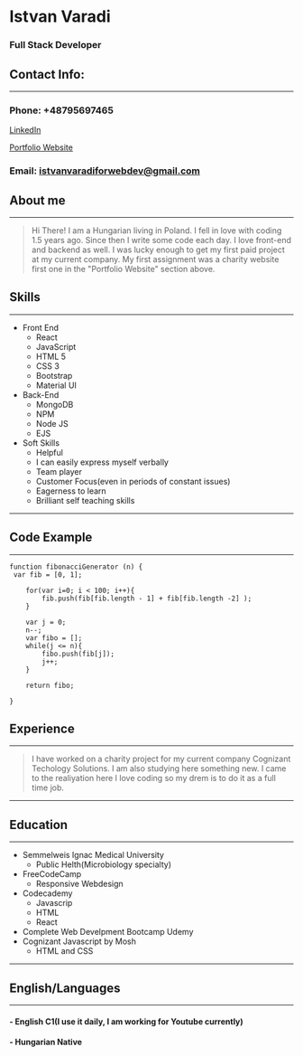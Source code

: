 # **Istvan Varadi**

### Full Stack Developer

## Contact Info:

---

### Phone: +48795697465

[LinkedIn](https://www.linkedin.com/in/istv%C3%A1n-v%C3%A1radi/)

[Portfolio Website](https://isvansportfolio2021.netlify.app/ "My personal portfolio")

### Email: istvanvaradiforwebdev@gmail.com

## About me

---

> Hi There! I am a Hungarian living in Poland. I fell in love with coding 1.5 years ago. Since then I write some code each day. I love front-end and backend as well. I was lucky enough to get my first paid project at my current company. My first assignment was a charity website first one in the "Portfolio Website" section above.

## Skills

---

- Front End
  - React
  - JavaScript
  - HTML 5
  - CSS 3
  - Bootstrap
  - Material UI
- Back-End
  - MongoDB
  - NPM
  - Node JS
  - EJS
- Soft Skills
  - Helpful
  - I can easily express myself verbally
  - Team player
  - Customer Focus(even in periods of constant issues)
  - Eagerness to learn
  - Brilliant self teaching skills

---

## Code Example

---

```
function fibonacciGenerator (n) {
 var fib = [0, 1];

    for(var i=0; i < 100; i++){
        fib.push(fib[fib.length - 1] + fib[fib.length -2] );
    }

    var j = 0;
    n--;
    var fibo = [];
    while(j <= n){
        fibo.push(fib[j]);
        j++;
    }

    return fibo;

}
```

## Experience

---

> I have worked on a charity project for my current company Cognizant Techology Solutions. I am also studying here something new. I came to the realiyation here I love coding so my drem is to do it as a full time job.

---

## Education

---

- Semmelweis Ignac Medical University
  - Public Helth(Microbiology specialty)
- FreeCodeCamp
  - Responsive Webdesign
- Codecademy
  - Javascrip
  - HTML
  - React
- Complete Web Develpment Bootcamp Udemy
- Cognizant Javascript by Mosh
  - HTML and CSS

---

## English/Languages

---

#### - English C1(I use it daily, I am working for Youtube currently)

#### - Hungarian Native
